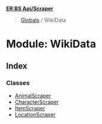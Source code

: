 **[ER:BS Api/Scraper](../README.md)**

> [Globals](../globals.md) / WikiData

# Module: WikiData

## Index

### Classes

* [AnimalScraper](../classes/wikidata.animalscraper.md)
* [CharacterScraper](../classes/wikidata.characterscraper.md)
* [ItemScraper](../classes/wikidata.itemscraper.md)
* [LocationScraper](../classes/wikidata.locationscraper.md)
